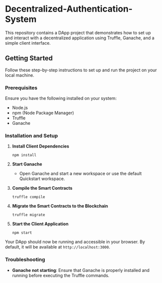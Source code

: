 # Decentralized-Authentication-System

This repository contains a DApp project that demonstrates how to set up and interact with a decentralized application using Truffle, Ganache, and a simple client interface.

## Getting Started

Follow these step-by-step instructions to set up and run the project on your local machine.

### Prerequisites

Ensure you have the following installed on your system:
- Node.js
- npm (Node Package Manager)
- Truffle
- Ganache

### Installation and Setup

1. **Install Client Dependencies**
    ```
    npm install
    ```

2. **Start Ganache**
    - Open Ganache and start a new workspace or use the default Quickstart workspace.

3. **Compile the Smart Contracts**
    ```
    truffle compile
    ```

4. **Migrate the Smart Contracts to the Blockchain**
    ```
    truffle migrate
    ```

5. **Start the Client Application**
    ```
    npm start
    ```

Your DApp should now be running and accessible in your browser. By default, it will be available at `http://localhost:3000`.

### Troubleshooting

- **Ganache not starting**: Ensure that Ganache is properly installed and running before executing the Truffle commands.

